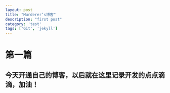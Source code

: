 ```yaml
---
layout: post
title: "Murderer‘s博客"
description: "first post"
category: 'test'
tags: ['Git', 'jekyll']
---
```



# 第一篇

## 今天开通自己的博客，以后就在这里记录开发的点点滴滴，加油！
